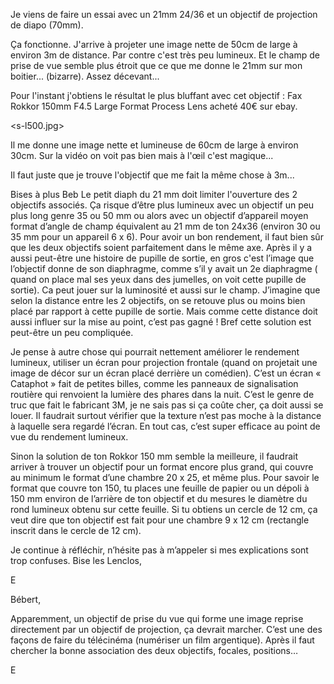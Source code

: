 
Je viens de faire un essai avec un 21mm 24/36 et un objectif de projection de diapo (70mm).

Ça fonctionne. J'arrive à projeter une image nette de 50cm de large à environ 3m de distance.
Par contre c'est très peu lumineux. Et le champ de prise de vue semble plus étroit que ce que me donne le 21mm sur mon boitier... (bizarre).
Assez décevant...

Pour l'instant j'obtiens le résultat le plus bluffant avec cet objectif :  Fax Rokkor 150mm F4.5 Large Format Process Lens acheté 40€ sur ebay.

 
<s-l500.jpg>

Il me donne une image nette et lumineuse de 60cm de large à environ 30cm.
Sur la vidéo on voit pas bien mais à l'œil c'est magique...

<test process lens.mp4>

Il faut juste que je trouve l'objectif que me fait la même chose à 3m...

Bises à plus
Beb
Le petit diaph du 21 mm doit limiter l'ouverture des 2 objectifs associés. Ça risque d’être plus lumineux avec un objectif un peu plus long genre 35 ou 50 mm ou alors avec un objectif d’appareil moyen format d’angle de champ équivalent au 21 mm de ton 24x36 (environ 30 ou 35 mm pour un appareil 6 x 6).
Pour avoir un bon rendement, il faut bien sûr que les deux objectifs soient parfaitement dans le même axe.
Après il y a aussi peut-être une histoire de pupille de sortie, en gros c'est l’image que l’objectif donne de son diaphragme, comme s’il y avait un 2e diaphragme ( quand on place mal ses yeux dans des jumelles, on voit cette pupille de sortie). Ca peut jouer sur la luminosité et aussi sur le champ. J’imagine que selon la distance entre les 2 objectifs, on se retouve plus ou moins bien placé par rapport à cette pupille de sortie. Mais comme cette distance doit aussi influer sur la mise au point, c’est pas gagné ! Bref cette solution est peut-être un peu compliquée.

Je pense à autre chose qui pourrait nettement améliorer le rendement lumineux, utiliser un écran pour projection frontale (quand on projetait une image de décor sur un écran placé derrière un comédien). C’est un écran « Cataphot »  fait de petites billes, comme les panneaux de signalisation routière qui renvoient la lumière des phares dans la nuit. C’est le genre de truc que fait le fabricant 3M, je ne sais pas si ça coûte cher, ça doit aussi se louer. Il faudrait surtout vérifier que la texture n’est pas moche à la distance à laquelle sera regardé l’écran. En tout cas, c’est super efficace au point de vue du rendement lumineux.

Sinon la solution de ton Rokkor 150 mm semble la meilleure, il faudrait arriver à trouver un objectif pour un format encore plus grand, qui couvre au minimum le format d’une chambre 20 x 25, et même plus.
Pour savoir le format que couvre ton 150, tu places une feuille de papier ou un dépoli à 150 mm environ de l’arrière de ton objectif et du mesures le diamètre du rond lumineux obtenu sur cette feuille. 
Si tu obtiens un cercle de 12 cm, ça veut dire que ton objectif est fait pour une chambre 9 x 12 cm (rectangle inscrit dans le cercle de 12 cm).

Je continue à réfléchir, n’hésite pas à m’appeler si mes explications sont trop confuses.
Bise les Lenclos,

E

Bébert,

Apparemment, un objectif de prise du vue qui forme une image reprise directement par un objectif de projection, ça devrait marcher. C’est une des façons de faire du télécinéma (numériser un film argentique).
Après il faut chercher la bonne association des deux objectifs, focales, positions…

E
